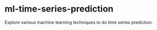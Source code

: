 # ml-time-series-prediction
Explore various machine learning techniques to do time series prediction.
